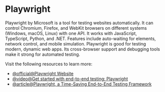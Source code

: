 # Playwright

Playwright by Microsoft is a tool for testing websites automatically. It can control Chromium, Firefox, and WebKit browsers on different systems (Windows, macOS, Linux) with one API. It works with JavaScript, TypeScript, Python, and .NET. Features include auto-waiting for elements, network control, and mobile simulation. Playwright is good for testing modern, dynamic web apps. Its cross-browser support and debugging tools make it strong for automated testing.

Visit the following resources to learn more:

- [@official@Playwright Website](https://playwright.dev/)
- [@video@Get started with end-to-end testing: Playwright](https://www.youtube.com/playlist?list=PLQ6Buerc008ed-F9OksF7ek37wR3y916p)
- [@article@Playwright, a Time-Saving End-to-End Testing Framework](https://thenewstack.io/playwright-a-time-saving-end-to-end-testing-framework/)
